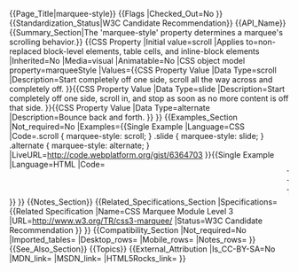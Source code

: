 {{Page_Title|marquee-style}}
{{Flags
|Checked_Out=No
}}
{{Standardization_Status|W3C Candidate Recommendation}}
{{API_Name}}
{{Summary_Section|The 'marquee-style' property determines a marquee's scrolling behavior.}}
{{CSS Property
|Initial value=scroll
|Applies to=non-replaced block-level elements, table cells, and inline-block elements
|Inherited=No
|Media=visual
|Animatable=No
|CSS object model property=marqueeStyle
|Values={{CSS Property Value
|Data Type=scroll
|Description=Start completely off one side, scroll all the way across and completely off.
}}{{CSS Property Value
|Data Type=slide
|Description=Start completely off one side, scroll in, and stop as soon as no more content is off that side.
}}{{CSS Property Value
|Data Type=alternate
|Description=Bounce back and forth.
}}
}}
{{Examples_Section
|Not_required=No
|Examples={{Single Example
|Language=CSS
|Code=.scroll { marquee-style: scroll; }
.slide { marquee-style: slide; }
.alternate { marquee-style: alternate; }
|LiveURL=http://code.webplatform.org/gist/6364703
}}{{Single Example
|Language=HTML
|Code=<marquee class="scroll">This demonstrates the 'scroll' value of the 'marquee-style' property.</marquee>
<marquee class="slide">This demonstrates the 'slide' value of the 'marquee-style' property.</marquee>
<marquee class="alternate">This demonstrates the 'alternate' value of the 'marquee-style' property.</marquee>
}}
}}
{{Notes_Section}}
{{Related_Specifications_Section
|Specifications={{Related Specification
|Name=CSS Marquee Module Level 3
|URL=http://www.w3.org/TR/css3-marquee/
|Status=W3C Candidate Recommendation
}}
}}
{{Compatibility_Section
|Not_required=No
|Imported_tables=
|Desktop_rows=
|Mobile_rows=
|Notes_rows=
}}
{{See_Also_Section}}
{{Topics}}
{{External_Attribution
|Is_CC-BY-SA=No
|MDN_link=
|MSDN_link=
|HTML5Rocks_link=
}}